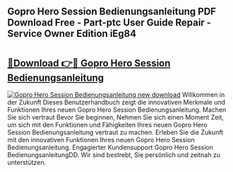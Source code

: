 ## Gopro Hero Session Bedienungsanleitung PDF Download Free - Part-ptc User Guide Repair - Service Owner Edition iEg84

# <h2><a href="http://df0cd56.blite.top/?on=Gopro+Hero+Session+Bedienungsanleitung">🔗Download 👉🔴 Gopro Hero Session Bedienungsanleitung</a></h2>

[![Gopro Hero Session Bedienungsanleitung new download](https://i.imgur.com/lujVjoI.png)](http://df0cd56.blite.top/?on=Gopro+Hero+Session+Bedienungsanleitung)
Willkommen in der Zukunft Dieses Benutzerhandbuch zeigt die innovativen Merkmale und Funktionen Ihres neuen Gopro Hero Session Bedienungsanleitung. Machen Sie sich vertraut Bevor Sie beginnen, Nehmen Sie sich einen Moment Zeit, um sich mit den Funktionen und Fähigkeiten Ihres neuen Gopro Hero Session Bedienungsanleitung vertraut zu machen. Erleben Sie die Zukunft mit den innovativen Funktionen Ihres neuen Gopro Hero Session Bedienungsanleitung. Engagierter Kundensupport Gopro Hero Session BedienungsanleitungDD. Wir sind bestrebt, Sie persönlich und zeitnah zu unterstützen.
